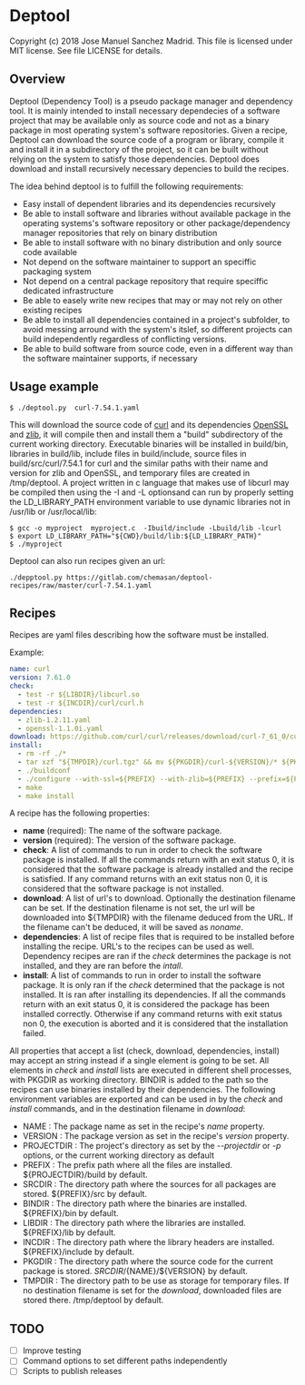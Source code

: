 Deptool
============
Copyright (c) 2018 Jose Manuel Sanchez Madrid. This file is licensed under MIT license. See file LICENSE for details.

## Overview
Deptool (Dependency Tool) is a pseudo package manager and dependency tool. It is mainly intended to install necessary dependecies of a software project that may be available only as source code and not as a binary package in most operating system's software repositories. Given a recipe, Deptool can download the source code of a program or library, compile it and install it in a subdirectory of the project, so it can be built without relying on the system to satisfy those dependencies. Deptool does download and install recursively necessary depencies to build the recipes.

The idea behind deptool is to fulfill the following requirements:
 - Easy install of dependent libraries and its dependencies recursively
 - Be able to install software and libraries without available package in the operating systems's software repository or other package/dependency manager repositories that rely on binary distribution
 - Be able to install software with no binary distribution and only source code available
 - Not depend on the software maintainer to support an speciffic packaging system
 - Not depend on a central package repository that require speciffic dedicated infrastructure
 - Be able to easely write new recipes that may or may not rely on other existing recipes
 - Be able to install all dependencies contained in a project's subfolder, to avoid messing arround with the system's itslef, so different projects can build independently regardless of conflicting versions. 
 - Be able to build software from source code, even in a different way than the software maintainer supports, if necessary

## Usage example
```
$ ./deptool.py  curl-7.54.1.yaml
```
This will download the source code of [curl](https://curl.haxx.se/) and its dependencies [OpenSSL](https://www.openssl.org/) and  [zlib](https://zlib.net/), it will compile then and install them a "build" subdirectory of the current working directory. Executable binaries will be installed in build/bin, libraries in build/lib, include files in build/include, source files in build/src/curl/7.54.1 for curl and the similar paths with their name and version for zlib and OpenSSL, and temporary files are created in /tmp/deptool.
A project written in c language that makes use of libcurl may be compiled then using the -I and -L optionsand can run by properly setting the LD\_LIBRARY\_PATH environment variable to use dynamic libraries not in /usr/lib or /usr/local/lib:
```
$ gcc -o myproject  myproject.c  -Ibuild/include -Lbuild/lib -lcurl
$ export LD_LIBRARY_PATH="${CWD}/build/lib:${LD_LIBRARY_PATH}"
$ ./myproject
```

Deptool can also run recipes given an url:
```
./depptool.py https://gitlab.com/chemasan/deptool-recipes/raw/master/curl-7.54.1.yaml
```

## Recipes
Recipes are yaml files describing how the software must be installed.

Example:
```yaml
name: curl
version: 7.61.0
check:
  - test -r ${LIBDIR}/libcurl.so
  - test -r ${INCDIR}/curl/curl.h
dependencies:
  - zlib-1.2.11.yaml
  - openssl-1.1.0i.yaml
download: https://github.com/curl/curl/releases/download/curl-7_61_0/curl-7.61.0.tar.gz  ${TMPDIR}/curl.tgz
install:
  - rm -rf ./*
  - tar xzf "${TMPDIR}/curl.tgz" && mv ${PKGDIR}/curl-${VERSION}/* ${PKGDIR}/
  - ./buildconf
  - ./configure --with-ssl=${PREFIX} --with-zlib=${PREFIX} --prefix=${PREFIX}
  - make
  - make install
```

A recipe has the following properties:
 - **name** (required): The name of the software package.
 - **version** (required): The version of the software package.
 - **check**: A list of commands to run in order to check the software package is installed. If all the commands return with an exit status 0, it is considered that the software package is already installed and the recipe is satisfied. If any command returns with an exit status non 0, it is considered that the software package is not installed.
 - **download**: A list of url's to download. Optionally the destination filename can be set. If the destination filename is not set, the url will be downloaded into ${TMPDIR} with the filename deduced from the URL. If the filename can't be deduced, it will be saved as _noname_.
 - **dependencies**: A list of recipe files that is required to be installed before installing the recipe. URL's to the recipes can be used as well. Dependency recipes are ran if the _check_ determines the package is not installed, and they are ran before the _intall_.
 - **install**: A list of commands to run in order to install the software package. It is only ran if the _check_ determined that the package is not installed. It is ran after installing its dependencies. If all the commands return with an exit status 0, it is considered the package has been installed correctly. Otherwise if any command returns with exit status non 0, the execution is aborted and it is considered that the installation failed.

All properties that accept a list (check, download, dependencies, install) may accept an string instead if a single element is going to be set.
All elements in _check_ and _install_ lists are executed in different shell processes, with PKGDIR as working directory.
BINDIR is added to the path so the recipes can use binaries installed by their dependencies.
The following environment variables are exported and can be used in by the _check_ and _install_ commands, and in the destination filename in _download_:
 - NAME : The package name as set in the recipe's _name_ property.
 - VERSION : The package version as set in the recipe's _version_ property.
 - PROJECTDIR : The project's directory as set by the _--projectdir_ or _-p_ options, or the current working directory as default
 - PREFIX : The prefix path where all the files are installed. ${PROJECTDIR}/build by default.
 - SRCDIR : The directory path where the sources for all packages are stored. ${PREFIX}/src by default.
 - BINDIR : The directory path where the binaries are installed. ${PREFIX}/bin by default.
 - LIBDIR : The directory path where the libraries are installed. ${PREFIX}/lib by default.
 - INCDIR : The directory path where the library headers are installed. ${PREFIX}/include by default.
 - PKGDIR : The directory path where the source code for the current package is stored. ${SRCDIR}/${NAME}/${VERSION} by default.
 - TMPDIR : The directory path to be use as storage for temporary files. If no destination filename is set for the _download_, downloaded files are stored there. /tmp/deptool by default.

## TODO
 - [ ] Improve testing
 - [ ] Command options to set different paths independently
 - [ ] Scripts to publish releases

